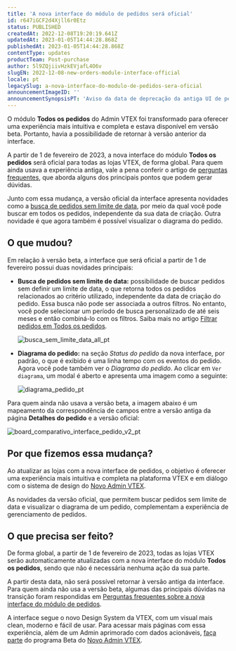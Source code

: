 ```yaml
---
title: 'A nova interface do módulo de pedidos será oficial'
id: r647iGCF2d4Xjll6r0Etz
status: PUBLISHED
createdAt: 2022-12-08T19:20:19.641Z
updatedAt: 2023-01-05T14:44:28.868Z
publishedAt: 2023-01-05T14:44:28.868Z
contentType: updates
productTeam: Post-purchase
author: 5l9ZQjiivHzkEVjafL4O6v
slugEN: 2022-12-08-new-orders-module-interface-official
locale: pt
legacySlug: a-nova-interface-do-modulo-de-pedidos-sera-oficial
announcementImageID: ''
announcementSynopsisPT: 'Aviso da data de deprecação da antiga UI de pedidos, novidades do filtro sem limite de data e diagrama.'
---
```


O módulo **Todos os pedidos** do Admin VTEX foi transformado para oferecer uma experiência mais intuitiva e completa e estava disponível em versão beta. Portanto, havia a possibilidade de retornar à versão anterior da interface.

A partir de 1 de fevereiro de 2023, a nova interface do módulo **Todos os pedidos** será oficial para todas as lojas VTEX, de forma global. Para quem ainda usava a experiência antiga, vale a pena conferir o artigo de [perguntas frequentes](https://help.vtex.com/pt/tutorial/perguntas-frequentes-nova-interface-modulo-pedidos--1mgSrqT2X3lxIkccEv8bLW), que aborda alguns dos principais pontos que podem gerar dúvidas.

Junto com essa mudança, a versão oficial da interface apresenta novidades como a [busca de pedidos sem limite de data](https://help.vtex.com/pt/tutorial/filtrar-todos-pedidos--tutorials_192), por meio da qual você pode buscar em todos os pedidos, independente da sua data de criação. Outra novidade é que agora também é possível visualizar o diagrama do pedido.

## O que mudou?

Em relação à versão beta, a interface que será oficial a partir de 1 de fevereiro possui duas novidades principais:

* **Busca de pedidos sem limite de data:** possibilidade de buscar pedidos sem definir um limite de data, o que retorna todos os pedidos relacionados ao critério utilizado, independente da data de criação do pedido. Essa busca não pode ser associada a outros filtros. No entanto, você pode selecionar um período de busca personalizado de até seis meses e então combiná-lo com os filtros. Saiba mais no artigo [Filtrar pedidos em Todos os pedidos](https://help.vtex.com/pt/tutorial/filtrar-todos-pedidos--tutorials_192).

  ![busca_sem_limite_data_all_pt](https://images.ctfassets.net/alneenqid6w5/7mDlDQAgphKCmH12REooCx/b6fee3d3358a18d7fe217d8afc005ca3/busca_sem_limite_data_all_pt.png)

* **Diagrama do pedido:** na seção _Status do pedido_ da nova interface, por padrão, o que é exibido é uma linha tempo com os eventos do pedido. Agora você pode também ver o _Diagrama do pedido_. Ao clicar em `Ver diagrama`, um modal é aberto e apresenta uma imagem como a seguinte:

  ![diagrama_pedido_pt](//images.ctfassets.net/alneenqid6w5/3to0oQYzjgz3Y5i4sDPIG3/20ac041bccaef4e607b082b1e6a346d0/diagrama_pedido_pt.png)

Para quem ainda não usava a versão beta, a imagem abaixo é um mapeamento da correspondência de campos entre a versão antiga da página **Detalhes do pedido** e a versão oficial:

![board_comparativo_interface_pedido_v2_pt](//images.ctfassets.net/alneenqid6w5/30tYehAYOCvQoX0MpSIoNH/70f75ff7e98e67c9c403c32965ab4882/board_comparativo_interface_pedido_v2_pt.png)

## Por que fizemos essa mudança?

Ao atualizar as lojas com a nova interface de pedidos, o objetivo é oferecer uma experiência mais intuitiva e completa na plataforma VTEX e em diálogo com o sistema de design do [Novo Admin VTEX](https://content.vtex.com/join-new-admin-beta-program-pt/).

As novidades da versão oficial, que permitem buscar pedidos sem limite de data e visualizar o diagrama de um pedido, complementam a experiência de gerenciamento de pedidos.

## O que precisa ser feito?

De forma global, a partir de 1 de fevereiro de 2023, todas as lojas VTEX serão automaticamente atualizadas com a nova interface do módulo **Todos os pedidos**, sendo que não é necessária nenhuma ação da sua parte. 

A partir desta data, não será possível retornar à versão antiga da interface. Para quem ainda não usa a versão beta, algumas das principais dúvidas na transição foram respondidas em [Perguntas frequentes sobre a nova interface do módulo de pedidos](https://help.vtex.com/pt/tutorial/perguntas-frequentes-nova-interface-modulo-pedidos--1mgSrqT2X3lxIkccEv8bLW).

A interface segue o novo Design System da VTEX, com um visual mais clean, moderno e fácil de usar. Para acessar mais páginas com essa experiência, além de um Admin aprimorado com dados acionáveis, [faça parte](https://content.vtex.com/join-new-admin-beta-program-pt/) do programa Beta do [Novo Admin VTEX](https://help.vtex.com/pt/v4).
